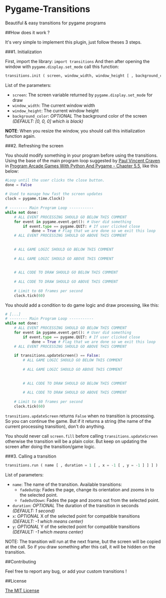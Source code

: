 Pygame-Transitions
==================

Beautiful &amp; easy transitions for pygame programs

##How does it work ?

It's very simple to implement this plugin, just follow theses 3 steps.

###1. Initialization

First, import the library: `import transitions`
And then after opening the window with `pygame.display.set_mode` call this function:
```python
transitions.init ( screen, window_width, window_height [ , background_color = [0, 0, 0] ] )
```
List of the parameters:
* `screen`: The screen variable returned by `pygame.display.set_mode` for draw
* `window_width`: The current window width
* `window_height`: The current window height
* `background_color`: *OPTIONAL* The background color of the screen *(DEFAULT: [0, 0, 0] which is black)*

**NOTE**: When you resize the window, you should call this initialization function again.

###2. Refreshing the screen

You should modify something in your program before using the transitions.
Using the base of the main program loop suggested by [Paul Vincent Craven](http://simpson.edu/author/pcraven/) in [Program Arcade Games With Python And Pygame - Chapter 5.5](http://programarcadegames.com/index.php?lang=fr&chapter=introduction_to_graphics), like this below:

```python
#Loop until the user clicks the close button.
done = False
  
# Used to manage how fast the screen updates
clock = pygame.time.Clock()
  
# -------- Main Program Loop -----------
while not done:
    # ALL EVENT PROCESSING SHOULD GO BELOW THIS COMMENT
    for event in pygame.event.get(): # User did something
        if event.type == pygame.QUIT: # If user clicked close
            done = True # Flag that we are done so we exit this loop
    # ALL EVENT PROCESSING SHOULD GO ABOVE THIS COMMENT
  
  
    # ALL GAME LOGIC SHOULD GO BELOW THIS COMMENT
 
    # ALL GAME LOGIC SHOULD GO ABOVE THIS COMMENT
 
 
    # ALL CODE TO DRAW SHOULD GO BELOW THIS COMMENT
      
    # ALL CODE TO DRAW SHOULD GO ABOVE THIS COMMENT
      
    # Limit to 60 frames per second
    clock.tick(60)
```

You should add a condition to do game logic and draw processing, like this:
```python
# [...]
# -------- Main Program Loop -----------
while not done:
    # ALL EVENT PROCESSING SHOULD GO BELOW THIS COMMENT
    for event in pygame.event.get(): # User did something
        if event.type == pygame.QUIT: # If user clicked close
            done = True # Flag that we are done so we exit this loop
    # ALL EVENT PROCESSING SHOULD GO ABOVE THIS COMMENT
  
    if transitions.updateScreen() == False:
        # ALL GAME LOGIC SHOULD GO BELOW THIS COMMENT
 
        # ALL GAME LOGIC SHOULD GO ABOVE THIS COMMENT
 
 
        # ALL CODE TO DRAW SHOULD GO BELOW THIS COMMENT
      
        # ALL CODE TO DRAW SHOULD GO ABOVE THIS COMMENT
      
    # Limit to 60 frames per second
    clock.tick(60)
```

`transitions.updateScreen` returns `False` when no transition is processing. So you can continue the game. But if it returns a string (the name of the current processing transition), don't do anything.

You should never call `screen.fill` before calling `transitions.updateScreen` otherwise the transition will be a plain color. But keep on updating the screen after doing the transition/game logic.

###3. Calling a transition

```python
transitions.run ( name [ , duration = 1 [ , x = -1 [ , y = -1 ] ] ] )
```
List of parameters:
* `name`: The name of the transition.
  Available transitions:
  * `fadeOutUp`: Fades the page, change its orientation and zooms in to the selected point.
  * `fadeOutDown`: Fades the page and zooms out from the selected point.
* `duration`: *OPTIONAL* The duration of the transition in seconds *(DEFAULT: 1 second)*
* `x`: *OPTIONAL* X of the selected point for compatible transitions *(DEFAULT: -1 which means center)*
* `y`: *OPTIONAL* Y of the selected point for compatible transitions *(DEFAULT: -1 which means center)*

NOTE: The transition will run at the next frame, but the screen will be copied at the call. So if you draw something after this call, it will be hidden on the transition.

##Contributing

Feel free to report any bug, or add your custom transitions !

##License

[The MIT License](https://github.com/DeathMiner/Pygame-Transitions/blob/master/LICENSE)
